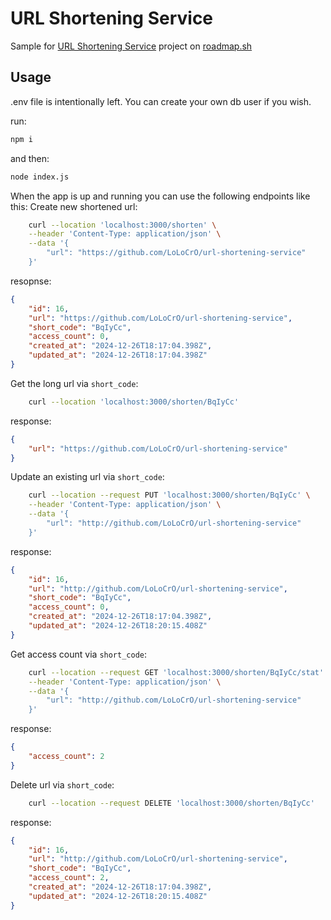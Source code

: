 # URL Shortening Service
Sample for [URL Shortening Service](https://roadmap.sh/projects/url-shortening-service) project on [roadmap.sh](https://roadmap.sh/)

## Usage
.env file is intentionally left. You can create your own db user if you wish.

run:
```bash
npm i
```
and then:
```bash
node index.js
```

When the app is up and running you can use the following endpoints like this:
Create new shortened url:
```bash
    curl --location 'localhost:3000/shorten' \
    --header 'Content-Type: application/json' \
    --data '{
        "url": "https://github.com/LoLoCrO/url-shortening-service"
    }'
```
resopnse:
```json
{
    "id": 16,
    "url": "https://github.com/LoLoCrO/url-shortening-service",
    "short_code": "BqIyCc",
    "access_count": 0,
    "created_at": "2024-12-26T18:17:04.398Z",
    "updated_at": "2024-12-26T18:17:04.398Z"
}
```

Get the long url via `short_code`:
```bash
    curl --location 'localhost:3000/shorten/BqIyCc'
```
response:
```json
{
    "url": "https://github.com/LoLoCrO/url-shortening-service"
}
```

Update an existing url via `short_code`:
```bash
    curl --location --request PUT 'localhost:3000/shorten/BqIyCc' \
    --header 'Content-Type: application/json' \
    --data '{
        "url": "http://github.com/LoLoCrO/url-shortening-service"
    }'
```
response:
```json
{
    "id": 16,
    "url": "http://github.com/LoLoCrO/url-shortening-service",
    "short_code": "BqIyCc",
    "access_count": 0,
    "created_at": "2024-12-26T18:17:04.398Z",
    "updated_at": "2024-12-26T18:20:15.408Z"
}
```

Get access count via `short_code`:
```bash
    curl --location --request GET 'localhost:3000/shorten/BqIyCc/stat' \
    --header 'Content-Type: application/json' \
    --data '{
        "url": "http://github.com/LoLoCrO/url-shortening-service"
    }'
```
response:
```json
{
    "access_count": 2
}
```

Delete url via `short_code`:
```bash
    curl --location --request DELETE 'localhost:3000/shorten/BqIyCc'
```
response:
```json
{
    "id": 16,
    "url": "http://github.com/LoLoCrO/url-shortening-service",
    "short_code": "BqIyCc",
    "access_count": 2,
    "created_at": "2024-12-26T18:17:04.398Z",
    "updated_at": "2024-12-26T18:20:15.408Z"
}
```
